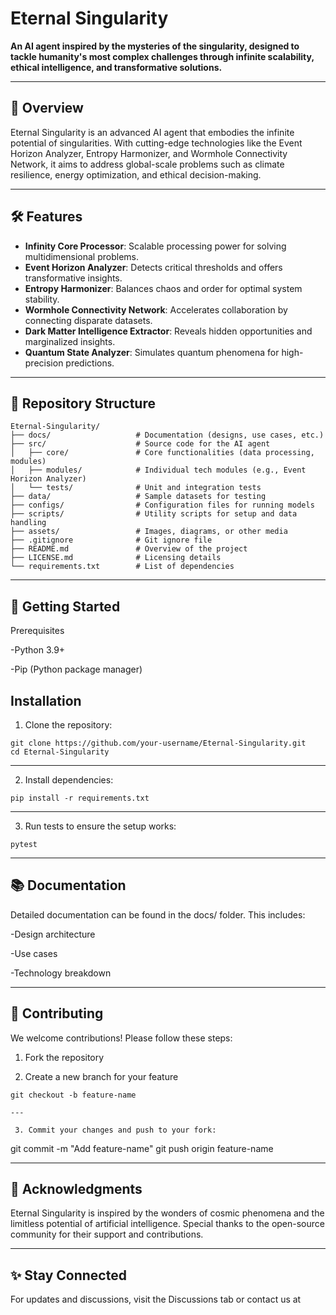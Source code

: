 # Eternal Singularity

**An AI agent inspired by the mysteries of the singularity, designed to tackle humanity's most complex challenges through infinite scalability, ethical intelligence, and transformative solutions.**

---

## 🌌 Overview

Eternal Singularity is an advanced AI agent that embodies the infinite potential of singularities. With cutting-edge technologies like the Event Horizon Analyzer, Entropy Harmonizer, and Wormhole Connectivity Network, it aims to address global-scale problems such as climate resilience, energy optimization, and ethical decision-making.

---

## 🛠️ Features

- **Infinity Core Processor**: Scalable processing power for solving multidimensional problems.
- **Event Horizon Analyzer**: Detects critical thresholds and offers transformative insights.
- **Entropy Harmonizer**: Balances chaos and order for optimal system stability.
- **Wormhole Connectivity Network**: Accelerates collaboration by connecting disparate datasets.
- **Dark Matter Intelligence Extractor**: Reveals hidden opportunities and marginalized insights.
- **Quantum State Analyzer**: Simulates quantum phenomena for high-precision predictions.

---

## 📁 Repository Structure

```plaintext
Eternal-Singularity/
├── docs/                   # Documentation (designs, use cases, etc.)
├── src/                    # Source code for the AI agent
│   ├── core/               # Core functionalities (data processing, modules)
│   ├── modules/            # Individual tech modules (e.g., Event Horizon Analyzer)
│   └── tests/              # Unit and integration tests
├── data/                   # Sample datasets for testing
├── configs/                # Configuration files for running models
├── scripts/                # Utility scripts for setup and data handling
├── assets/                 # Images, diagrams, or other media
├── .gitignore              # Git ignore file
├── README.md               # Overview of the project
├── LICENSE.md              # Licensing details
└── requirements.txt        # List of dependencies
```
---

## 🚀 Getting Started
Prerequisites

-Python 3.9+

-Pip (Python package manager)

## Installation
 1. Clone the repository:

```
git clone https://github.com/your-username/Eternal-Singularity.git
cd Eternal-Singularity

```

---

 2. Install dependencies:

```
pip install -r requirements.txt

```

---

3. Run tests to ensure the setup works:

```
pytest

```

---

## 📚 Documentation
Detailed documentation can be found in the docs/ folder. This includes:

-Design architecture

-Use cases

-Technology breakdown

---

## 🤝 Contributing
We welcome contributions! Please follow these steps:

 1. Fork the repository
    
 2. Create a new branch for your feature

```
git checkout -b feature-name

---

 3. Commit your changes and push to your fork:

```
git commit -m "Add feature-name"
git push origin feature-name

---

## 🌟 Acknowledgments
Eternal Singularity is inspired by the wonders of cosmic phenomena and the limitless potential of artificial intelligence. Special thanks to the open-source community for their support and contributions.

---

## ✨ Stay Connected
For updates and discussions, visit the Discussions tab or contact us at 




